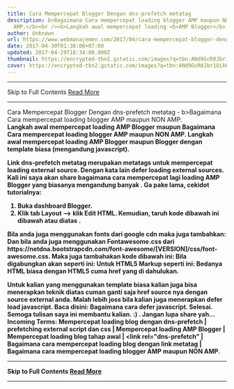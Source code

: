 ```yaml
---
title: Cara Mempercepat Blogger Dengan dns-prefetch metatag
description: b>Bagaimana Cara mempercepat loading blogger AMP maupun NON
  AMP.</b><br /><b>Langkah awal mempercepat loading <b>AMP Blogger</b> maupun
author: Unknown
url: https://www.webmanajemen.com/2017/04/cara-mempercepat-blogger-dengan-dns-prefetch-metatag.html
date: 2017-04-30T01:38:00+07:00
updated: 2017-04-29T18:34:00.000Z
thumbnail: https://encrypted-tbn2.gstatic.com/images?q=tbn:ANd9GcR0Jbr1UikPXCMcKYhYI8In9l8ajc_-DJiJInkoPOmc0t4Vi3zz
cover: https://encrypted-tbn2.gstatic.com/images?q=tbn:ANd9GcR0Jbr1UikPXCMcKYhYI8In9l8ajc_-DJiJInkoPOmc0t4Vi3zz
---
```


<hr/> Skip to Full Contents <a href="https://www.webmanajemen.com/2017/04/cara-mempercepat-blogger-dengan-dns-prefetch-metatag.html" rel="follow" class="button" id="read-more">Read More</a> <hr/> Cara Mempercepat Blogger Dengan dns-prefetch metatag - b>Bagaimana Cara mempercepat loading blogger AMP maupun NON AMP.</b><br /><b>Langkah awal mempercepat loading <b>AMP Blogger</b> maupun Bagaimana Cara mempercepat loading blogger AMP maupun NON AMP.
Langkah awal mempercepat loading AMP Blogger maupun Blogger dengan template biasa (mengandung javascript).

Link dns-prefetch metatag merupakan metatags untuk mempercepat loading external source. Dengan kata lain defer loading external sources. 
Kali ini saya akan share bagaimana cara mempercepat lagi loading AMP Blogger yang biasanya mengandung banyak <amp-iframe>.
Ga pake lama, cekidot tutorialnya:
1. Buka dashboard  Blogger.
2. Klik tab Layout --> klik Edit HTML.
Kemudian, taruh kode dibawah ini dibawah <head> atau diatas </head>.

<link rel="dns-prefetch" href="https://cdn.ampproject.org"/>
Bila anda juga menggunakan fonts dari google cdn maka juga tambahkan: 

<link rel="dns-prefetch" href="https://fonts.googleapis.com"/>
Dan bila anda juga menggunakan Fontawesome.css dari https://netdna.bootstrapcdn.com/font-awesome/[VERSION]/css/font-awesome.css.
Maka juga tambahakan kode dibawah ini:

<link rel="dns-prefetch" href="https://netdna.boostrapcdn.com"/>
Bila digabungkan akan seperti ini:

<link rel="dns-prefetch" href="https://cdn.ampproject.org"/>
<link rel="dns-prefetch" href="https://fonts.googleapis.com"/>
<link rel="dns-prefetch" href="https://netdna.boostrapcdn.com"/>
Untuk HTML5 Markup seperti ini:

<link href="https://cdn.ampproject.org" rel="dns-prefetch"/>
<link href="https://fonts.googleapis.com" rel="dns-prefetch"/>
<link href="https://netdna.boostrapcdn.com" rel="dns-prefetch"/>
Bedanya HTML biasa dengan HTML5 cuma href yang di dahulukan.

Untuk kalian yang menggunakan template biasa
kalian juga bisa menerapkan teknik diatas cuman ganti saja href source nya dengan source external anda. Malah lebih joss bila kalian juga menerapkan defer load javascript. Baca disini: Bagaimana cara defer javascript.
Selesai. Semoga tulisan saya ini membantu kalian. :) . Jangan lupa share yah...
Incoming Terms: Mempercepat loading blog dengan dns-prefetch | prefetching external script dan css | Mempercepat loading AMP Blogger | Mempercepat loading blog tahap awal | <link rel="dns-prefetch" | Bagaimana cara mempercepat loading blog dengan link metatag | Bagaimana cara mempercepat loading blogger AMP maupun NON AMP. <hr/> Skip to Full Contents <a href="https://www.webmanajemen.com/2017/04/cara-mempercepat-blogger-dengan-dns-prefetch-metatag.html" rel="follow" class="button" id="read-more">Read More</a> <hr/>
